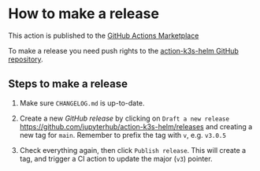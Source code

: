 # How to make a release

This action is published to the [GitHub Actions Marketplace](https://github.com/marketplace/actions/k3s-with-calico-and-helm)

To make a release you need push rights to the [action-k3s-helm GitHub repository](https://github.com/jupyterhub/action-k3s-helm).

## Steps to make a release

1. Make sure `CHANGELOG.md` is up-to-date.

1. Create a new _GitHub release_ by clicking on `Draft a new release` https://github.com/jupyterhub/action-k3s-helm/releases
   and creating a new tag for `main`.
   Remember to prefix the tag with `v`, e.g. `v3.0.5`

1. Check everything again, then click `Publish release`.
   This will create a tag, and trigger a CI action to update the major (`v3`) pointer.
